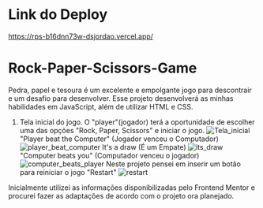 # Link do Deploy 
https://rps-b16dnn73w-dsjordao.vercel.app/

# Rock-Paper-Scissors-Game
 
Pedra, papel e tesoura é um excelente e empolgante jogo para descontrair e um desafio para desenvolver. Esse projeto desenvolverá as minhas habilidades em JavaScript, além de utilizar HTML e CSS.
1. Tela inicial do jogo. O "player"(jogador) terá a oportunidade de escolher uma das opções "Rock, Paper, Scissors" e iniciar o jogo.
![Tela_inicial](https://user-images.githubusercontent.com/101356855/196046987-5995c593-b8ff-4b02-a77c-b41c46820085.jpg)
"Player beat the Computer" (Jogador venceu o Computador)
![player_beat_computer](https://user-images.githubusercontent.com/101356855/196046999-fb9d9f18-2b55-43c0-92a6-abde398f0582.jpg)
It's a draw (É um Empate)
![its_draw](https://user-images.githubusercontent.com/101356855/196047009-b73c3e84-e2de-4559-97a5-fd2bbd8c2c67.jpg)
"Computer beats you" (Computador venceu o jogador)
![computer_beats_player](https://user-images.githubusercontent.com/101356855/196047021-3ff0ef19-0b29-4051-95ab-b78965161fd6.jpg)
Neste projeto pensei em inserir um botão para reiniciar o jogo "Restart"
![restart](https://user-images.githubusercontent.com/101356855/196047029-9951994b-46e9-4046-be8a-c82d755f704b.jpg)

Inicialmente utilizei as informações disponibilizadas pelo Frontend Mentor e procurei fazer as adaptações de acordo com o projeto ora planejado.


